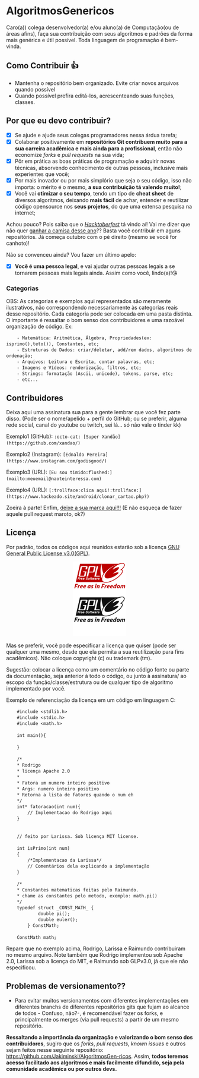 # AlgoritmosGenericos
Caro(a)) colega desenvolvedor(a) e/ou aluno(a) de Computação(ou de áreas afins), faça sua contribuição com seus algoritmos e padrões da forma mais genérica e útil possível. Toda linguagem de programação é bem-vinda.

## Como Contribuir :+1:
- Mantenha o repositório bem organizado. Evite criar novos arquivos quando possível
- Quando possível prefira editá-los, acrescenteando suas funções, classes.

## Por que eu devo contribuir?
- [X] Se ajude e ajude seus colegas programadores nessa árdua tarefa;
- [X] Colaborar positivamente em **repositórios Git contribuem muito para a sua carreira acadêmica e mais ainda para a profissional**, então não economize *forks* e *pull requests* na sua vida; 
- [X] Pôr em prática as boas práticas de programação e adquirir novas técnicas, absorvendo conhecimento de outras pessoas, inclusive mais experientes que você;
- [X] Por mais inovador ou por mais simplório que seja o seu código, isso não importa: o mérito é o mesmo, **a sua contribuição tá valendo muito!**;
- [X] Você vai **otimizar o seu tempo**, tendo um tipo de **cheat sheet** de diversos algoritmos, deixando **mais fácil** de achar, entender e reutilizar código opensource nos **seus projetos**, do que uma extensa pesquisa na internet; 

Achou pouco? Pois saiba que o [*Hacktoberfest*](https://hacktoberfest.digitalocean.com/) tá vindo aí! Vai me dizer que não quer [ganhar a camisa desse ano](https://hacktoberfest.digitalocean.com/)?? Basta você contribuir em aguns repositórios. Já começa outubro com o pé direito (mesmo se você for canhoto)!

Não se convenceu ainda? Vou fazer um último apelo:
- [X] **Você é uma pessoa legal**, e vai ajudar outras pessoas legais a se tornarem pessoas mais legais ainda. Assim como você, lindo(a)!:kissing_heart:

### Categorias
OBS: As categorias e exemplos aqui representados são meramente ilustrativos, não correspondendo necessariamente às categorias reais desse repositório. Cada categoria pode ser colocada em uma pasta distinta. O importante é ressaltar o bom senso dos contribuidores e uma razoável organização de código. 
Ex:
```
	- Matemática: Aritmética, Álgebra, Propriedades(ex: isprimo(),teto()), Constantes, etc;
	- Estruturas de Dados: criar/deletar, add/rem dados, algoritmos de ordenação;
	- Arquivos: Leitura e Escrita, contar palavras, etc;
	- Imagens e Vídeos: renderização, filtros, etc;
	- Strings: formatação (Ascii, unicode), tokens, parse, etc; 
	- etc...
```
## Contribuidores
Deixa aqui uma assinatura sua para a gente lembrar que você fez parte disso. (Pode ser o nome/apelido + perfil do GitHub; ou se preferir, alguma rede social, canal do youtube ou twitch, sei lá... só não vale o tinder kk)

Exemplo1 (GitHub):
	```:octo-cat: [Super Xandão](https://github.com/xandao/)```

Exemplo2 (Instagram):
	```[Ednaldo Pereira](https://www.instagram.com/godisgood/)```

Exemplo3 (URL):
	```[Eu sou timido:flushed:](mailto:meuemail@naoteinteressa.com)```

Exemplo4 (URL):
	```[:trollface:clica aqui!:trollface:](https://www.hackeado.site/android/clonar_cartao.php?)```


Zoeira à parte! Enfim, [deixe a sua marca aqui!!!](./Contribuidores) (E não esqueça de fazer aquele pull request maroto, ok?)


## Licença
Por padrão, todos os códigos aqui reunidos estarão sob a licença [GNU General Public License v3.0(GPL)](/LICENSE).
<p align="center">
<img src="./gpl-v3-logo.svg" alt="./gpl-v3-logo.svg" widht="100" height="200" max-width="100" max-height ="200"/>

Mas se preferir, você pode especificar a licença que quiser (pode ser qualquer uma mesmo, desde que ela permita a sua reutilização para fins acadêmicos). Não coloque copyright (c) ou trademark (tm).

Sugestão: colocar a licença como um comentário no código fonte ou parte da documentação, seja anterior à todo o código, ou junto à assinatura/ ao escopo da função/classe/estrutura ou de qualquer tipo de algoritmo implementado por você.


Exemplo de referenciação da licença em um código em linguagem C:
```
	#include <stdlib.h>
	#include <stdio.h>
	#include <math.h>

	int main(){

	}

	/*
	* Rodrigo
	* licença Apache 2.0
	* 
	* Fatora um numero inteiro positivo
	* Args: numero inteiro positivo
	* Retorna a lista de fatores quando o num eh  
	*/
	int* fatoracao(int num){
		// Implementacao do Rodrigo aqui
	}


	// feito por Larissa. Sob licença MIT license.

	int isPrimo(int num)
	{
		/*Implementacao da Larissa*/
		// Comentários dela explicando a implementação
	}

	/*
	* Constantes matematicas feitas pelo Raimundo.
	* chame as constantes pelo metodo, exemplo: math.pi()
	*/
	typedef struct _CONST_MATH_ {
			double pi();
			double euler();
		} ConstMath;

	ConstMath math; 

```

Repare que no exemplo acima, Rodrigo, Larissa e Raimundo contribuiram no mesmo arquivo. Note também que Rodrigo implementou sob Apache 2.0, Larissa sob a licença do MIT, e Raimundo sob GLPv3.0, já que ele não especificou.

## Problemas de versionamento??
- Para evitar muitos  versionamentos com diferentes implementações em diferentes branchs de diferentes repositórios gits que fujam ao alcance de todos - Confuso, não?-, é recomendável fazer os forks, e principalmente os merges (via pull requests) a partir de um mesmo repositório. 

**Ressaltando a importância da organização e valorizando o bom senso dos contribuidores**, sugiro que os *forks*, *pull requests*, *known issues* e outros sejam feitos nesse seguinte repositório: https://github.com/Jakiminski/AlgoritmosGen-ricos. Assim, **todos teremos acesso facilitado aos algoritmos e mais facilmente difundido, seja pela comunidade acadêmica ou por outros devs.**
